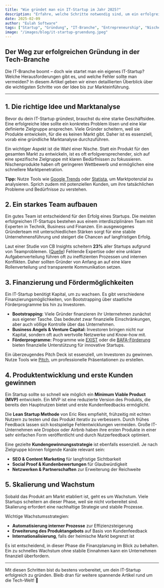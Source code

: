 ```yaml
---
title: "Wie gründet man ein IT-Startup im Jahr 2025?"
description: "Erfahre, welche Schritte notwendig sind, um ein erfolgreiches IT-Startup zu gründen. Von der Idee bis zur Skalierung – mit echten Beispielen und wertvollen Tipps."
date: 2025-02-09
author: "Eulah Software"
tags: ["Startup", "Gründung", "IT-Branche", "Entrepreneurship", "Nische"]
image: "/images/blog/it-startup-gruendung.jpeg"
---
```



## Der Weg zur erfolgreichen Gründung in der Tech-Branche

Die IT-Branche boomt – doch wie startet man ein eigenes IT-Startup? Welche Herausforderungen gibt es, und welche Fehler sollte man vermeiden? In diesem Artikel geben wir einen detaillierten Überblick über die wichtigsten Schritte von der Idee bis zur Markteinführung.

---

## 1. Die richtige Idee und Marktanalyse

Bevor du dein IT-Startup gründest, brauchst du eine starke Geschäftsidee. Eine erfolgreiche Idee sollte ein konkretes Problem lösen und eine klar definierte Zielgruppe ansprechen. Viele Gründer scheitern, weil sie Produkte entwickeln, für die es keinen Markt gibt. Daher ist es essenziell, vorab eine gründliche Marktanalyse durchzuführen.

Ein wichtiger Aspekt ist die Wahl einer Nische. Statt ein Produkt für den gesamten Markt zu entwickeln, ist es oft erfolgversprechender, sich auf eine spezifische Zielgruppe mit klaren Bedürfnissen zu fokussieren. Nischenprodukte haben oft geringeren Wettbewerb und ermöglichen eine schnellere Marktpenetration.

**Tipp:** Nutze Tools wie [Google Trends](https://trends.google.com/) oder [Statista](https://www.statista.com/), um Marktpotenzial zu analysieren. Sprich zudem mit potenziellen Kunden, um ihre tatsächlichen Probleme und Bedürfnisse zu verstehen.

## 2. Ein starkes Team aufbauen

Ein gutes Team ist entscheidend für den Erfolg eines Startups. Die meisten erfolgreichen IT-Startups bestehen aus einem interdisziplinären Team mit Experten in Technik, Business und Finanzen. Ein ausgewogenes Gründerteam mit unterschiedlichen Stärken sorgt für eine stabile Unternehmensführung und steigert die Chancen auf langfristigen Erfolg.

Laut einer Studie von CB Insights scheitern **23%** aller Startups aufgrund von Teamproblemen. ([Quelle](https://www.cbinsights.com/research/startup-failure-reasons-top/)) Fehlende Expertise oder eine unklare Aufgabenverteilung führen oft zu ineffizienten Prozessen und internen Konflikten. Daher sollten Gründer von Anfang an auf eine klare Rollenverteilung und transparente Kommunikation setzen.

## 3. Finanzierung und Fördermöglichkeiten

Ein IT-Startup benötigt Kapital, um zu wachsen. Es gibt verschiedene Finanzierungsmöglichkeiten, von Bootstrapping über staatliche Förderprogramme bis hin zu Investoren.

- **Bootstrapping:** Viele Gründer finanzieren ihr Unternehmen zunächst aus eigener Tasche. Das bedeutet zwar finanzielle Einschränkungen, aber auch völlige Kontrolle über das Unternehmen.
- **Business Angels & Venture Capital:** Investoren bringen nicht nur Kapital, sondern oft auch wertvolle Netzwerke und Know-how mit.
- **Förderprogramme:** Programme wie [EXIST](https://www.exist.de/) oder die [BAFA-Förderung](https://www.bafa.de/) bieten finanzielle Unterstützung für innovative Startups.

Ein überzeugendes Pitch Deck ist essenziell, um Investoren zu gewinnen. Nutze Tools wie [Pitch](https://pitch.com/), um professionelle Präsentationen zu erstellen.

## 4. Produktentwicklung und erste Kunden gewinnen

Ein Startup sollte so schnell wie möglich ein **Minimum Viable Product (MVP)** entwickeln. Ein MVP ist eine reduzierte Version des Produkts, die bereits den Hauptnutzen bietet und erste Kundenfeedbacks ermöglicht.

Die **Lean Startup Methode** von Eric Ries empfiehlt, frühzeitig mit echten Nutzern zu testen und das Produkt iterativ zu verbessern. Durch frühes Feedback lassen sich kostspielige Fehlentwicklungen vermeiden. Große IT-Unternehmen wie Dropbox oder Airbnb haben ihre ersten Produkte in einer sehr einfachen Form veröffentlicht und durch Nutzerfeedback optimiert.

Eine gezielte **Kundengewinnungsstrategie** ist ebenfalls essenziell. Je nach Zielgruppe können folgende Kanäle relevant sein:

- **SEO & Content Marketing** für langfristige Sichtbarkeit
- **Social Proof & Kundenbewertungen** für Glaubwürdigkeit
- **Netzwerken & Partnerschaften** zur Erweiterung der Reichweite

## 5. Skalierung und Wachstum

Sobald das Produkt am Markt etabliert ist, geht es um Wachstum. Viele Startups scheitern an dieser Phase, weil sie nicht vorbereitet sind. Skalierung erfordert eine nachhaltige Strategie und stabile Prozesse.

Wichtige Wachstumsstrategien:
- **Automatisierung interner Prozesse** zur Effizienzsteigerung
- **Erweiterung des Produktangebots** auf Basis von Kundenfeedback
- **Internationalisierung**, falls der heimische Markt begrenzt ist

Es ist entscheidend, in dieser Phase die Finanzplanung im Blick zu behalten. Ein zu schnelles Wachstum ohne stabile Einnahmen kann ein Unternehmen finanziell überfordern.

---

Mit diesen Schritten bist du bestens vorbereitet, um dein IT-Startup erfolgreich zu gründen. Bleib dran für weitere spannende Artikel rund um die Tech-Welt! 🚀
